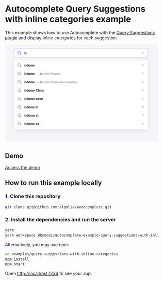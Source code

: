 # Autocomplete Query Suggestions with inline categories example

This example shows how to use Autocomplete with the [Query Suggestions plugin](https://www.algolia.com/doc/ui-libraries/autocomplete/api-reference/autocomplete-plugin-query-suggestions/) and display inline categories for each suggestion.

<p align="center"><img src="capture.png?raw=true" alt="A capture of the Autocomplete query suggestions with inline categories example" /></p>

## Demo

[Access the demo](https://codesandbox.io/s/github/algolia/autocomplete/tree/next/examples/query-suggestions-with-inline-categories)

## How to run this example locally

### 1. Clone this repository

```sh
git clone git@github.com:algolia/autocomplete.git
```

### 2. Install the dependencies and run the server

```sh
yarn
yarn workspace @kumoai/autocomplete-example-query-suggestions-with-inline-categories start
```

Alternatively, you may use npm:

```sh
cd examples/query-suggestions-with-inline-categories
npm install
npm start
```

Open <http://localhost:1234> to see your app.

